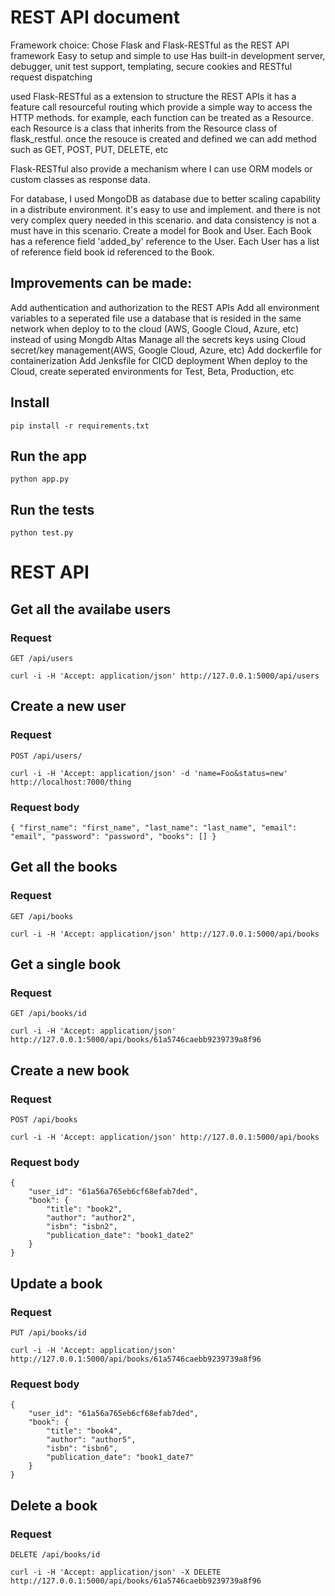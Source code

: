 # REST API document

Framework choice:
Chose Flask and Flask-RESTful as the REST API framework
Easy to setup and simple to use
Has built-in development server, debugger, unit test support, templating, secure cookies and RESTful request dispatching

used Flask-RESTful as a extension to structure the REST APIs
it has a feature call resourceful routing which provide a simple way to access the HTTP methods. for example, each function can be treated as a Resource. each Resource is a class that inherits from the Resource class of flask_restful. once the resouce is created and defined we can add method such as GET, POST, PUT, DELETE, etc

Flask-RESTful also provide a mechanism where I can use ORM models or custom classes as response data.


For database, I used MongoDB as database due to better scaling capability in a distribute environment.
it's easy to use and implement. and there is not very complex query needed in this scenario. 
and data consistency is not a must have in this scenario.
Create a model for Book and User. 
Each Book has a reference field 'added_by' reference to the User. 
Each User has a list of reference field book id referenced to the Book. 

## Improvements can be made:
Add authentication and authorization to the REST APIs
Add all environment variables to a seperated file
use a database that is resided in the same network when deploy to to the cloud (AWS, Google Cloud, Azure, etc)
instead of using Mongdb Altas
Manage all the secrets keys using Cloud secret/key management(AWS, Google Cloud, Azure, etc)
Add dockerfile for containerization
Add Jenksfile for CICD deployment 
When deploy to the Cloud, create seperated environments for Test, Beta, Production, etc


## Install

    pip install -r requirements.txt

## Run the app

    python app.py

## Run the tests

    python test.py

# REST API


## Get all the availabe users

### Request

`GET /api/users`

    curl -i -H 'Accept: application/json' http://127.0.0.1:5000/api/users



## Create a new user

### Request

`POST /api/users/`

    curl -i -H 'Accept: application/json' -d 'name=Foo&status=new' http://localhost:7000/thing

### Request body

    { "first_name": "first_name", "last_name": "last_name", "email": "email", "password": "password", "books": [] }

## Get all the books

### Request

`GET /api/books`

    curl -i -H 'Accept: application/json' http://127.0.0.1:5000/api/books

## Get a single book

### Request

`GET /api/books/id`

    curl -i -H 'Accept: application/json' http://127.0.0.1:5000/api/books/61a5746caebb9239739a8f96

## Create a new book

### Request

`POST /api/books`

    curl -i -H 'Accept: application/json' http://127.0.0.1:5000/api/books

### Request body

    {
        "user_id": "61a56a765eb6cf68efab7ded",
        "book": {
            "title": "book2",
            "author": "author2",
            "isbn": "isbn2",
            "publication_date": "book1_date2"
        }
    }

## Update a book

### Request

`PUT /api/books/id`

    curl -i -H 'Accept: application/json' http://127.0.0.1:5000/api/books/61a5746caebb9239739a8f96

### Request body
    
    {
        "user_id": "61a56a765eb6cf68efab7ded",
        "book": {
            "title": "book4",
            "author": "author5",
            "isbn": "isbn6",
            "publication_date": "book1_date7"
        }
    }

## Delete a book

### Request

`DELETE /api/books/id`

    curl -i -H 'Accept: application/json' -X DELETE http://127.0.0.1:5000/api/books/61a5746caebb9239739a8f96
